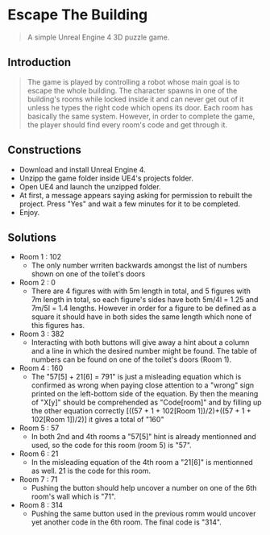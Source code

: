 # Escape The Building
> A simple Unreal Engine 4 3D puzzle game.
## Introduction 
> The game is played by controlling a robot whose main goal is to escape the whole building. The character spawns in one of the building's rooms while locked inside it and can never get out of it unless he types the right code which opens its door. Each room has basically the same system. However, in order to complete the game, the player should find every room's code and get through it. 
## Constructions
- Download and install Unreal Engine 4.
- Unzipp the game folder inside UE4's projects folder.
- Open UE4 and launch the unzipped folder.
- At first, a message appears saying asking for permission to rebuilt the project. Press "Yes" and wait a few minutes for it to be completed.
- Enjoy.
## Solutions
- Room 1 : 102 
  - The only number wrriten backwards amongst the list of numbers shown on one of the toilet's doors
- Room 2 : 0 
  - There are 4 figures with with 5m length in total, and 5 figures with 7m length in total, so each figure's sides have both 5m/4l = 1.25 and 7m/5l = 1.4 lengths. However in order for a figure to be defined as a square it should have in both sides the same length which none of this figures has.
- Room 3 : 382 
  - Interacting with both buttons will give away a hint about a column and a line in which the desired number might be found. The table of numbers can be found on one of the toilet's doors (Room 1).
- Room 4 : 160
  - The "57[5] + 21[6] = 791" is just a misleading equation which is confirmed as wrong when paying close attention to a "wrong" sign printed on the left-bottom side of the equation. By then the meaning of "X[y]" should be comprehended as "Code[room]" and by filling up the other equation correctly [((57 + 1 + 102[Room 1])/2)+((57 + 1 + 102[Room 1])/2)] it gives a total of "160"
- Room 5 : 57 
  - In both 2nd and 4th rooms a "57[5]" hint is already mentionned and used, so the code for this room (room 5) is "57".
- Room 6 : 21
  - In the misleading equation of the 4th room a "21[6]" is mentionned as well. 21 is the code for this room.
- Room 7 : 71
  - Pushing the button should help uncover a number on one of the 6th room's wall which is "71".
- Room 8 : 314
  - Pushing the same button used in the previous romm would uncover yet another code in the 6th room. The final code is "314".
